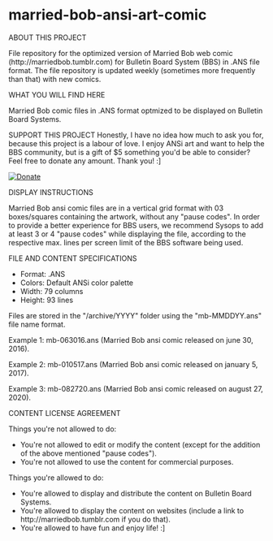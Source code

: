 # married-bob-ansi-art-comic

ABOUT THIS PROJECT
<p>File repository for the optimized version of Married Bob web comic (http://marriedbob.tumblr.com) for Bulletin Board System (BBS) in .ANS file format. The file repository is updated weekly (sometimes more frequently than that) with new comics.</p>

WHAT YOU WILL FIND HERE
<p>Married Bob comic files in .ANS format optmized to be displayed on Bulletin Board Systems.</p>

SUPPORT THIS PROJECT
Honestly, I have no idea how much to ask you for, because this project is a labour of love. I enjoy ANSi art and want to help the BBS community, but is a gift of $5 something you'd be able to consider? Feel free to donate any amount. Thank you! :]

[![Donate](https://img.shields.io/badge/Donate-PayPal-green.svg)](https://www.paypal.com/cgi-bin/webscr?cmd=_s-xclick&hosted_button_id=B5LCXHC3ERT48)

DISPLAY INSTRUCTIONS
<p>Married Bob ansi comic files are in a vertical grid format with 03 boxes/squares containing the artwork, without any "pause codes". In order to provide a better experience for BBS users, we recommend Sysops to add at least 3 or 4 "pause codes" while displaying the file, according to the respective max. lines per screen limit of the BBS software being used.</p>

FILE AND CONTENT SPECIFICATIONS
<ul>
<li>Format: .ANS</li>
<li>Colors: Default ANSi color palette</li>
<li>Width: 79 columns</li>
<li>Height: 93 lines</li>
</ul>

<p>Files are stored in the "/archive/YYYY" folder using the "mb-MMDDYY.ans" file name format.</p>

<p>Example 1: mb-063016.ans (Married Bob ansi comic released on june 30, 2016).</p>
<p>Example 2: mb-010517.ans (Married Bob ansi comic released on january 5, 2017).</p>
<p>Example 3: mb-082720.ans (Married Bob ansi comic released on august 27, 2020).</p>

CONTENT LICENSE AGREEMENT
<p>Things you're not allowed to do:</p>
<ul><li>You're not allowed to edit or modify the content (except for the addition of the above mentioned "pause codes").</li>
<li>You're not allowed to use the content for commercial purposes.</li></ul>

<p>Things you're allowed to do:</p>
<ul><li>You're allowed to display and distribute the content on Bulletin Board Systems.</li>
<li>You're allowed to display the content on websites (include a link to http://marriedbob.tumblr.com if you do that).</li>
<li>You're allowed to have fun and enjoy life! :]</li></ul>
